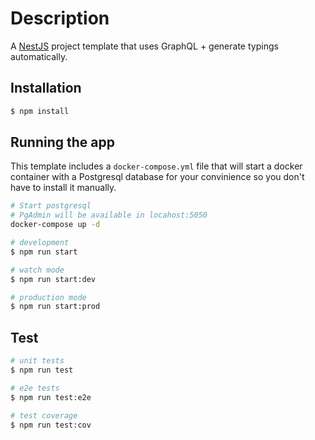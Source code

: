 # Description

A [NestJS](https://github.com/nestjs/nest) project template that uses GraphQL + generate typings automatically.

## Installation

```bash
$ npm install
```

## Running the app

This template includes a `docker-compose.yml` file that will start a docker container with a Postgresql database for your convinience so you don't have to install it manually.

```bash
# Start postgresql
# PgAdmin will be available in locahost:5050
docker-compose up -d

# development
$ npm run start

# watch mode
$ npm run start:dev

# production mode
$ npm run start:prod
```

## Test

```bash
# unit tests
$ npm run test

# e2e tests
$ npm run test:e2e

# test coverage
$ npm run test:cov
```
